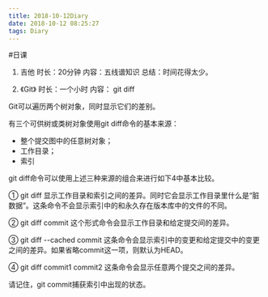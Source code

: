 ```yaml
---
title: 2018-10-12Diary
date: 2018-10-12 08:25:27
tags: Diary
---
```


#日课

1. 吉他
时长：20分钟
内容：五线谱知识
总结：时间花得太少。

2. 《Git》
时长：一个小时
内容：
git diff

Git可以遍历两个树对象，同时显示它们的差别。

有三个可供树或类树对象使用git diff命令的基本来源：

* 整个提交图中的任意树对象；
* 工作目录；
* 索引

git diff命令可以使用上述三种来源的组合来进行如下4中基本比较。

① git diff
显示工作目录和索引之间的差异。同时它会显示工作目录里什么是“脏数据”。这条命令不会显示索引中的和永久存在版本库中的文件的不同。

② git diff commit
这个形式命令会显示工作目录和给定提交间的差异。

③ git diff --cached commit
这条命令会显示索引中的变更和给定提交中的变更之间的差异。如果省略commit这一项，则默认为HEAD。

④ git diff commit1 commit2
这条命令会显示任意两个提交之间的差异。

请记住，git commit捕获索引中出现的状态。


